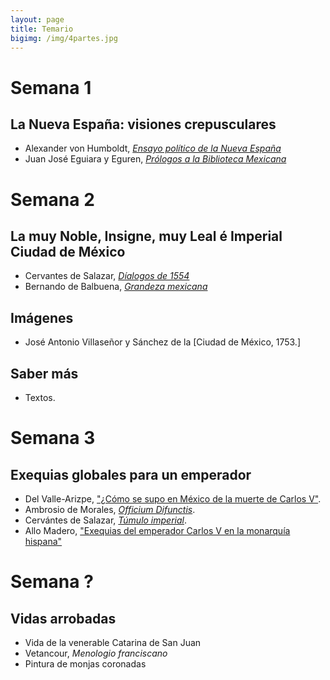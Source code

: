 ```yaml
---
layout: page
title: Temario
bigimg: /img/4partes.jpg
---
```



# Semana 1

## La Nueva España: visiones crepusculares

- Alexander von Humboldt, [*Ensayo político de la Nueva España*]()
- Juan José Eguiara y Eguren, [*Prólogos a la Biblioteca Mexicana*]()

# Semana 2

## La muy Noble, Insigne, muy Leal é Imperial Ciudad de México 

- Cervantes de Salazar, [*Díalogos de 1554*]()
- Bernando de Balbuena, [*Grandeza mexicana*]()

## Imágenes 

- José Antonio Villaseñor y Sánchez de la [Ciudad de México, 1753.]

## Saber más

- Textos. 

# Semana 3

## Exequias globales para un emperador

- Del Valle-Arizpe, ["¿Cómo se supo en México de la muerte de Carlos V"]().
- Ambrosio de Morales, [*Officium Difunctis*]().
- Cervántes de Salazar, [*Túmulo imperial*]().
- Allo Madero, ["Exequias del emperador Carlos V en la monarquía hispana"]()

# Semana ?

## Vidas arrobadas 

- Vida  de  la  venerable  Catarina  de  San  Juan
- Vetancour, *Menologio franciscano*
- Pintura de monjas coronadas
